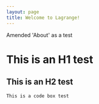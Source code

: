 ```yaml
---
layout: page
title: Welcome to Lagrange!
---
```


Amended 'About' as a test

# This is an H1 test

## This is an H2 test

```
This is a code box test
```
